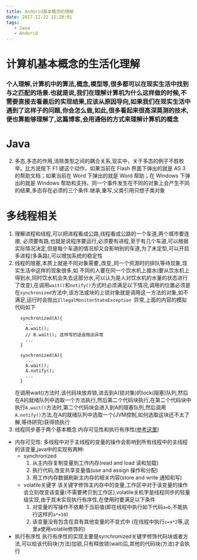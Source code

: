 ```yaml
---
title: Andorid基本概念的理解
date: 2017-12-22 12:28:01
tags:
   - Java
   - Andorid
---
```

# 计算机基本概念的生活化理解
<!-- more -->
### 个人理解,计算机中的算法,概念,模型等,很多都可以在现实生活中找到与之匹配的场景.也就是说,我们在理解计算机为什么这样做的时候,不需要直接去看最后的实现结果,应该从原因导向,如果我们在现实生活中遇到了这样子的问题,你会怎么做,如此,很多看起来很高深莫测的技术,便也算能够理解了,这篇博客,会用通俗的方式来理解计算机的概念

# Java
2. 多态,多态的作用,消除类型之间的耦合关系,现实中，关于多态的例子不胜枚举。比方说按下 F1 键这个动作，如果当前在 Flash 界面下弹出的就是 AS 3 的帮助文档；如果当前在 Word 下弹出的就是 Word 帮助；在 Windows 下弹出的就是 Windows 帮助和支持。同一个事件发生在不同的对象上会产生不同的结果,多态存在必须的三个条件.继承,重写,父类引用只想子类对象

# 多线程相关
1. 理解进程和线程,可以把进程看成公路,线程看成公路的一个车道,两个城市要连接,
必须要有路,也就是说程序要运行,必须要有进程,至于有几个车道,可以根据实际情况决定,但是每个车道的情况却又会影响别的车道,为了未定型,可以开启多进程(多条路),可以增加系统的稳定性
3. 线程的阻塞,本质上就是不同对象需要_改变_同一个资源时的排队等待现象,现实生活中这样的现象很多,如 不同的人要在同一个饮水机上接水(要从饮水机上得到水,同时饮水机会失去这部分水,可以认为是人对饮水机的水量的状态进行了改变),在调用`wait()`和`notify()`方式时必须满足以下情况,调用的位置必须是在`synchronized`方法中,该方法或块的上锁对象就是调用这一方法的对象,如不满足,运行时会抛出`IllegalMonitorStateException `异常,上面的内容的模拟代码如下
    ```
      synchronized(A){
        ...
        A.wait();
        // B.wait(); 这样写的话会抛出异常
        ...
      }

      synchronized(A){
        ...
        A.wait();
        A.notify();
        ...
      }
    ```
    在调用wait()方法时,该代码块放弃锁,进去到A(锁对象)的lock(阻塞)队列,然后在A的就绪队列中选取一个方法执行,然后第二个代码块执行,在第二个代码块中执行`A.wait()`方法时,第二个代码块会进入到A的阻塞队列,然后调用`A.notify()`方法,在A的就绪队列中选取一个(JVM控制,如何选取这块还不太了解,等待研究)获得锁执行
4. 线程同步基于两个基本概念 内存可见性和执行有序性([参考这里](http://www.iteye.com/topic/806990)) 
  - 内存可见性: 多线程中对于主线程的变量的操作会影响到所有线程中的主线程的该变量,java中的实现有两种:
    - synchronized 
      1. 从主内存复制变量到工作内存(read and load 读和加载)
      2. 执行代码,改变共享变量值(use and assign 操作和分配)
      3. 用工作内存数据刷新主内存的相关内容(store and write 通知和写)
    - volatile关键字
      该关键字修饰主内存中的变量,工作区中对于该变量的操作会立刻改变该变量(不需要拷贝到工作区),volatile关机字是线程同步的轻量级实现,由于其未实现执行有序性,在使用时要满足以下条件
      1. 对变量的写操作不依赖于当前值(即在线程中执行如下代码`a=b`,不能执行这样的`a*=10`)
      2. 该变量没有包含在具有其他变量的不变式中 (在线程中执行`c=a*2`等,这里a使用volatile修饰的)
  - 执行有序性 执行有序性的实现主要是synchronized关键字修饰代码块或者方法,可以给该代码块(方法)加锁,只有释放锁(wait)后,其他的代码块(方法)才会执行
